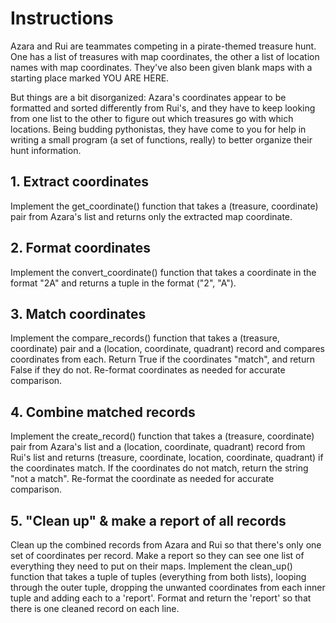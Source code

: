 # Instructions

Azara and Rui are teammates competing in a pirate-themed treasure hunt. One has a list of treasures with map coordinates, the other a list of location names with map coordinates. They've also been given blank maps with a starting place marked YOU ARE HERE.

But things are a bit disorganized: Azara's coordinates appear to be formatted and sorted differently from Rui's, and they have to keep looking from one list to the other to figure out which treasures go with which locations. Being budding pythonistas, they have come to you for help in writing a small program (a set of functions, really) to better organize their hunt information.

## 1. Extract coordinates

Implement the get_coordinate() function that takes a (treasure, coordinate) pair from Azara's list and returns only the extracted map coordinate.

## 2. Format coordinates

Implement the convert_coordinate() function that takes a coordinate in the format "2A" and returns a tuple in the format ("2", "A").

## 3. Match coordinates

Implement the compare_records() function that takes a (treasure, coordinate) pair and a (location, coordinate, quadrant) record and compares coordinates from each. Return True if the coordinates "match", and return False if they do not. Re-format coordinates as needed for accurate comparison.

## 4. Combine matched records

Implement the create_record() function that takes a (treasure, coordinate) pair from Azara's list and a (location, coordinate, quadrant) record from Rui's list and returns (treasure, coordinate, location, coordinate, quadrant) if the coordinates match. If the coordinates do not match, return the string "not a match". Re-format the coordinate as needed for accurate comparison.

## 5. "Clean up" & make a report of all records

Clean up the combined records from Azara and Rui so that there's only one set of coordinates per record. Make a report so they can see one list of everything they need to put on their maps. Implement the clean_up() function that takes a tuple of tuples (everything from both lists), looping through the outer tuple, dropping the unwanted coordinates from each inner tuple and adding each to a 'report'. Format and return the 'report' so that there is one cleaned record on each line.
